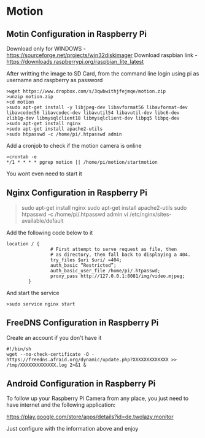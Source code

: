 Motion
=============

## Motin Configuration in Raspberry Pi
Download only for WINDOWS - https://sourceforge.net/projects/win32diskimager
Download raspbian link - https://downloads.raspberrypi.org/raspbian_lite_latest

After writting the image to SD Card, from the command line login using pi as username and raspberry as password
```
>wget https://www.dropbox.com/s/3qwbwithjfejmqe/motion.zip
>unzip motion.zip
>cd motion
>sudo apt-get install -y libjpeg-dev libavformat56 libavformat-dev libavcodec56 libavcodec-dev libavutil54 libavutil-dev libc6-dev zlib1g-dev libmysqlclient18 libmysqlclient-dev libpq5 libpq-dev
>sudo apt-get install nginx
>sudo apt-get install apache2-utils
>sudo htpasswd -c /home/pi/.htpasswd admin 
```

Add a cronjob to check if the motion camera is online
 
```
>crontab -e 
*/1 * * * * pgrep motion || /home/pi/motion/startmotion
```

You wont even need to start it


## Nginx Configuration in Raspberry Pi

>sudo apt-get install nginx
>sudo apt-get install apache2-utils
>sudo htpasswd -c /home/pi/.htpasswd admin
>vi /etc/nginx/sites-available/default


Add the following code below to it
```
location / {
                # First attempt to serve request as file, then
                # as directory, then fall back to displaying a 404.
                try_files $uri $uri/ =404;
                auth_basic “Restricted”;
                auth_basic_user_file /home/pi/.htpasswd;
                proxy_pass http://127.0.0.1:8081/img/video.mjpeg;
        }
```

And start the service

```
>sudo service nginx start
```

## FreeDNS Configuration in Raspberry Pi

Create an account if you don't have it

```
#!/bin/sh
wget --no-check-certificate -O - https://freedns.afraid.org/dynamic/update.php?XXXXXXXXXXXXX >> /tmp/XXXXXXXXXXXXX.log 2>&1 &
```

## Android Configuration in Raspberry Pi

To follow up your Raspberry Pi Camera from any place, you just need to have internet and the following application:

https://play.google.com/store/apps/details?id=de.twolazy.monitor

Just configure with the information above and enjoy
